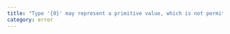 ```yaml
---
title: "Type '{0}' may represent a primitive value, which is not permitted as the right operand of the 'in' operator."
category: error
---
```

